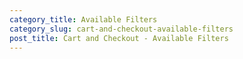 ```yaml
---
category_title: Available Filters
category_slug: cart-and-checkout-available-filters
post_title: Cart and Checkout - Available Filters
---
```




